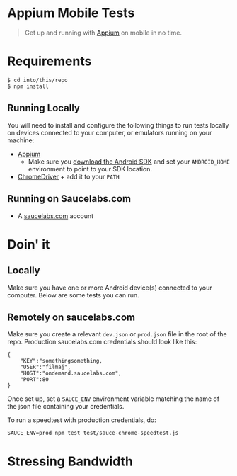 # Appium Mobile Tests

> Get up and running with [Appium](https://github.com/appium/appium) on mobile in no time.

# Requirements

    $ cd into/this/repo
    $ npm install

## Running Locally

You will need to install and configure the following things to run tests locally on devices connected to your computer, or emulators running on your machine:

 * [Appium](https://github.com/appium/appium)
   * Make sure you [download the Android SDK](http://developer.android.com/sdk/index.html) and set your `ANDROID_HOME` environment to point to your SDK location.
 * [ChromeDriver](https://code.google.com/p/chromedriver/downloads/list) + add it to your `PATH`

## Running on Saucelabs.com

 * A [saucelabs.com](http://saucelabs.com) account

# Doin' it

## Locally

Make sure you have one or more Android device(s) connected to your computer. Below are some tests you can run.

## Remotely on saucelabs.com

Make sure you create a relevant `dev.json` or `prod.json` file in the root of the repo. Production saucelabs.com credentials should look like this:

```
{
    "KEY":"somethingsomething,
    "USER":"filmaj",
    "HOST":"ondemand.saucelabs.com",
    "PORT":80
}
```

Once set up, set a `SAUCE_ENV` environment variable matching the name of the json file containing your credentials.

To run a speedtest with production credentials, do:

    SAUCE_ENV=prod npm test test/sauce-chrome-speedtest.js

# Stressing Bandwidth
